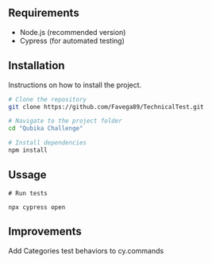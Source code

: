 ## Requirements

- Node.js (recommended version)
- Cypress (for automated testing)

## Installation

Instructions on how to install the project.

```sh
# Clone the repository
git clone https://github.com/Favega89/TechnicalTest.git

# Navigate to the project folder
cd "Qubika Challenge"

# Install dependencies
npm install
```

## Ussage

```
# Run tests

npx cypress open

```

## Improvements

Add Categories test behaviors to cy.commands
